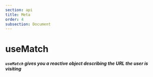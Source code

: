 ```yaml
---
section: api
title: Meta
order: 4
subsection: Document
---
```


# useMatch

##### `useMatch` gives you a reactive object describing the URL the user is visiting
